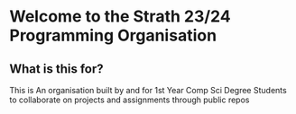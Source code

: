 # Welcome to the Strath 23/24 Programming Organisation  

## What is this for?

This is An organisation built by and for 1st Year Comp Sci Degree Students to collaborate on projects and assignments through public repos
